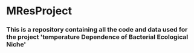 # MResProject

### This is a repository containing all the code and data used for the project 'temperature Dependence of Bacterial Ecological Niche'

